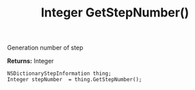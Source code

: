 ﻿---
uid: crmscript_ref_NSDictionaryStepInformation_GetStepNumber
title: Integer GetStepNumber()
intellisense: NSDictionaryStepInformation.GetStepNumber
keywords: NSDictionaryStepInformation, GetStepNumber
so.topic: reference
---

Generation number of step

**Returns:** Integer


```crmscript
NSDictionaryStepInformation thing;
Integer stepNumber  = thing.GetStepNumber();
```



